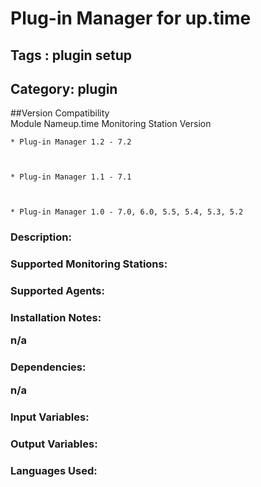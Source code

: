# Plug-in Manager for up.time
## Tags : plugin   setup  

## Category: plugin

##Version Compatibility<br/>Module Name</th><th>up.time Monitoring Station Version</th>


  
    * Plug-in Manager 1.2 - 7.2
  

  
    * Plug-in Manager 1.1 - 7.1
  

  
    * Plug-in Manager 1.0 - 7.0, 6.0, 5.5, 5.4, 5.3, 5.2
  


### Description: 
### Supported Monitoring Stations: 
### Supported Agents: 
### Installation Notes: <p>n/a</p>

### Dependencies: <p>n/a</p>

### Input Variables: 
### Output Variables: 
### Languages Used: 

